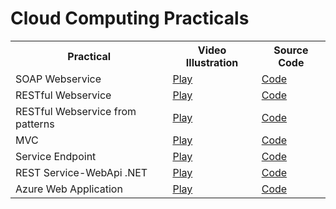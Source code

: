 # Cloud Computing Practicals

<table>
  <tr>
    <th>Practical</th>
    <th>Video Illustration</th>
    <th>Source Code</th>
  </tr>
  <tr>
    <td>SOAP Webservice</td>
    <td><a href="https://drive.google.com/file/d/1XNpBJsIk3w1HFtQbvspvfa-ttN6kSTq0/view?usp=drive_link" target="_blank">Play</a></td>
    <td><a href="./PracticalApplication1/">Code</a></td>
  </tr>
  <tr>
    <td>RESTful Webservice</td>
    <td><a href="https://drive.google.com/file/d/1Fx9JRiZA7Qnfc1aX3N97cp6F570iNRrh/view?usp=drive_link" target="_blank">Play</a></td>
    <td><a href="./ProjectApplication2/">Code</a></td>
  </tr>
  <tr>
    <td>RESTful Webservice from patterns</td>
    <td><a href="https://drive.google.com/file/d/1422B6CgbAtX0UuXmDSFz8fElYHVmPySI/view?usp=drive_link" target="_blank">Play</a></td>
    <td><a href="./PracticalApplication3/">Code</a></td>
  </tr>
  <tr>
    <td>MVC</td>
    <td><a href="https://drive.google.com/file/d/1_qbwk8iKUEX1AQ1oukow6Svdp55Q040K/view?usp=drive_link" target="_blank">Play</a></td>
    <td><a href="./PracticalApplication4/">Code</a></td>
  </tr>
  <tr>
    <td>Service Endpoint</td>
    <td><a href="https://drive.google.com/file/d/16PdfUteqxshIIyH3DRYALb7lhKzCItQR/view?usp=drive_link" target="_blank">Play</a></td>
    <td><a href="./PracticalApplication5/">Code</a></td>
  </tr>
  <tr>
    <td>REST Service-WebApi .NET</td>
    <td><a href="https://drive.google.com/file/d/1IeTQQe_NG85FbpV9zGOe5POqbBXC9OuV/view?usp=drive_link" target="_blank">Play</a></td>
    <td><a href="./PracticalApplication6/">Code</a></td>
  </tr>
  <tr>
    <td>Azure Web Application</td>
    <td><a href="https://drive.google.com/file/d/1cAmip6F5kXlEE7wE1GwIX2YA9BPwPFa2/view?usp=drive_link" target="_blank">Play</a></td>
    <td><a href="./PracticalApplication7/">Code</a></td>
  </tr>
</table>